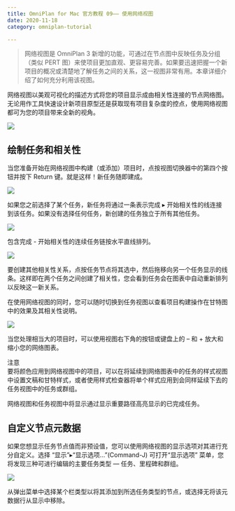 ```yaml
---
title: OmniPlan for Mac 官方教程 09—— 使用网络视图
date: 2020-11-18
category: omniplan-tutorial

---
```




> 网络视图是 OmniPlan 3 新增的功能，可通过在节点图中反映任务及分组（类似 PERT 图）来使项目更加直观、更容易完善。如果要迅速把握一个新项目的概况或清楚地了解任务之间的关系，这一视图非常有用。本章详细介绍了如何充分利用该视图。

网络视图以美观可视化的描述方式将您的项目显示成由相关性连接的节点网络图。无论用作工具快速设计新项目原型还是获取现有项目复杂度的控点，使用网络视图都可为您的项目带来全新的视角。

[![](https://gitee.com/eric-zeng/image/raw/master/picBed/image/png/QywTjb1605690415725.png)](http://www.lichangtai.com/wp-content/uploads/2016/12/op3mac_ch09_01_networkviewoverview.png)

绘制任务和相关性
--------

当您准备开始在网络视图中构建（或添加）项目时，点按视图切换器中的第四个按钮并按下 Return 键。就是这样！新任务随即建成。

[![](https://gitee.com/eric-zeng/image/raw/master/picBed/image/png/rfbdTG1605690415720.png)](http://www.lichangtai.com/wp-content/uploads/2016/12/op3mac_ch09_02_networktaskindependence.png)

如果您之前选择了某个任务，新任务将通过一条表示完成 ▸ 开始相关性的线连接到该任务。如果没有选择任何任务，新创建的任务独立于所有其他任务。

[![](https://gitee.com/eric-zeng/image/raw/master/picBed/image/png/JwZsZn1605690415717.png)](http://www.lichangtai.com/wp-content/uploads/2016/12/op3mac_ch09_03_networktaskfinishstartchain.png)

包含完成 - 开始相关性的连续任务链按水平直线排列。

[![](https://gitee.com/eric-zeng/image/raw/master/picBed/image/png/uYFc8L1605690415750.png)](http://www.lichangtai.com/wp-content/uploads/2016/12/op3mac_ch09_08_networkconnections.png)

要创建其他相关性关系，点按任务节点将其选中，然后拖移向另一个任务显示的线条。这样即在两个任务之间创建了相关性，您会看到任务会在图表中自动重新排列以反映这一新关系。

在使用网络视图的同时，您可以随时切换到任务视图以查看项目构建操作在甘特图中的效果及其相关性说明。

[![](https://gitee.com/eric-zeng/image/raw/master/picBed/image/png/ozUcgG1605690416449.png)](http://www.lichangtai.com/wp-content/uploads/2016/12/op3mac_ch09_07_networkvsgantt.png)

当您处理相当大的项目时，可以使用视图右下角的按钮或键盘上的 – 和 + 放大和缩小您的网络图表。

注意  
要将颜色应用到网络视图中的项目，可以在将延续到网络图表中的任务的样式视图中设置文稿和甘特样式，或者使用样式检查器将单个样式应用到会同样延续下去的任务视图中的任务或群组。

网络视图和任务视图中将显示通过显示重要路径高亮显示的已完成任务。

自定义节点元数据
--------

如果您想显示任务节点值而非预设值，您可以使用网络视图的显示选项对其进行充分自定义。选择 “显示”▸“显示选项…”(Command-J) 可打开“显示选项” 菜单，您将发现三种可进行编辑的主要任务类型 — 任务、里程碑和群组。

[![](https://gitee.com/eric-zeng/image/raw/master/picBed/image/png/9OtnQt1605690416722.png)](http://www.lichangtai.com/wp-content/uploads/2016/12/op3mac_ch09_06_networkviewoptions.png)

从弹出菜单中选择某个栏类型以将其添加到所选任务类型的节点，或选择无将该元数据行从显示中移除。

